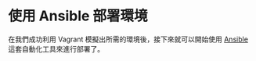 # 使用 Ansible 部署環境

在我們成功利用 Vagrant 模擬出所需的環境後，接下來就可以開始使用 [Ansible](https://www.ansible.com/) 這套自動化工具來進行部署了。